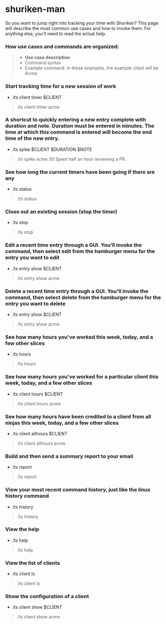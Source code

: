 # shuriken-man

So you want to jump right into tracking your time with Shuriken? This page will describe the most common use cases and how to invoke them. For anything else, you'll need to read the actual help.

### How use cases and commands are organized:
> * __Use case description__
> * Command syntax
> * Example command. In these examples, the example client will be Acme.

### Start tracking time for a new session of work
* /ts client timer $CLIENT
> /ts client timer acme

### A shortcut to quickly entering a new entry complete with duration and note. Duration must be entered in minutes. The time at which this command is entered will become the end time of the new entry.
* /ts spike $CLIENT $DURATION $NOTE
> /ts spike acme 30 Spent half an hour reviewing a PR.

### See how long the current timers have been going if there are any
* /ts status
> /ts status

### Close out an existing session (stop the timer)
* /ts stop
> /ts stop

### Edit a recent time entry through a GUI. You'll invoke the command, then select edit from the hamburger menu for the entry you want to edit
* /ts entry show $CLIENT
> /ts entry show acme

### Delete a recent time entry through a GUI. You'll invoke the command, then select delete from the hamburger menu for the entry you want to delete
* /ts entry show $CLIENT
> /ts entry show acme

### See how many hours you've worked this week, today, and a few other slices
* /ts hours
> /ts hours

### See how many hours you've worked for a particular client this week, today, and a few other slices
* /ts client hours $CLIENT
> /ts client hours acme

### See how many hours have been credited to a client from all ninjas this week, today, and a few other slices
* /ts client allhours $CLIENT
> /ts client allhours acme

### Build and then send a summary report to your email
* /ts report
> /ts report

### View your most recent command history, just like the linux history command
* /ts history
> /ts history

### View the help
* /ts help
> /ts help

### View the list of clients
* /ts client ls
> /ts client ls

### Show the configuration of a client
* /ts client show $CLIENT
> /ts client show acme
